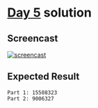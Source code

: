 # [Day 5](https://adventofcode.com/2019/day/5) solution

## Screencast

[![screencast](http://i3.ytimg.com/vi/Gynv6lAT8Qo/hqdefault.jpg)](https://www.youtube.com/watch?v=Gynv6lAT8Qo&t=2359s)

## Expected Result

```console
Part 1: 15508323
Part 2: 9006327
```
